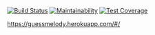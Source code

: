 
[![Build Status](https://travis-ci.org/Lev93/guess-melody.svg?branch=master)](https://travis-ci.org/Lev93/guess-melody)
[![Maintainability](https://api.codeclimate.com/v1/badges/a409da060f1c91cc273a/maintainability)](https://codeclimate.com/github/Lev93/guess-melody/maintainability)
[![Test Coverage](https://api.codeclimate.com/v1/badges/a409da060f1c91cc273a/test_coverage)](https://codeclimate.com/github/Lev93/guess-melody/test_coverage)


https://guessmelody.herokuapp.com/#/